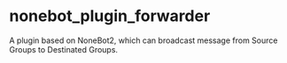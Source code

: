 # nonebot_plugin_forwarder
A plugin based on NoneBot2, which can broadcast message from Source Groups to Destinated Groups.
